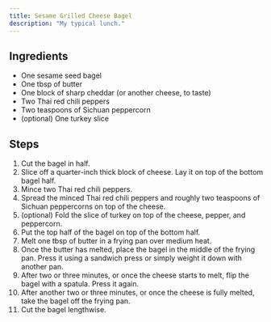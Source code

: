 ```yaml
---
title: Sesame Grilled Cheese Bagel
description: "My typical lunch."
---
```


## Ingredients

* One sesame seed bagel
* One tbsp of butter
* One block of sharp cheddar (or another cheese, to taste)
* Two Thai red chili peppers
* Two teaspoons of Sichuan peppercorn
* (optional) One turkey slice

## Steps

1. Cut the bagel in half.
2. Slice off a quarter-inch thick block of cheese. Lay it on top of the bottom bagel half.
3. Mince two Thai red chili peppers.
4. Spread the minced Thai red chili peppers and roughly two teaspoons of Sichuan peppercorns on top of the cheese.
5. (optional) Fold the slice of turkey on top of the cheese, pepper, and peppercorn.
6. Put the top half of the bagel on top of the bottom half.
7. Melt one tbsp of butter in a frying pan over medium heat.
8. Once the butter has melted, place the bagel in the middle of the frying pan. Press it using a sandwich press or simply weight it down with another pan.
9. After two or three minutes, or once the cheese starts to melt, flip the bagel with a spatula. Press it again.
10. After another two or three minutes, or once the cheese is fully melted, take the bagel off the frying pan.
11. Cut the bagel lengthwise.
